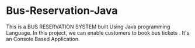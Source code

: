 # Bus-Reservation-Java
This is a BUS RESERVATION SYSTEM built Using Java programming Language. In this project, we can enable customers to book bus tickets . It's an Console Based Application.
